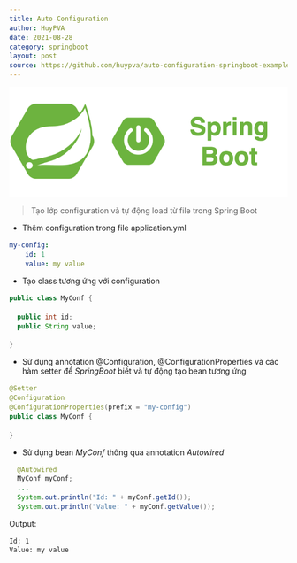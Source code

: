 ```yaml
---
title: Auto-Configuration
author: HuyPVA
date: 2021-08-28
category: springboot
layout: post
source: https://github.com/huypva/auto-configuration-springboot-example
---
```


<div align="center">
    <img src="../assets/images/spring_boot_icon.png"/>
</div>

> Tạo lớp configuration và tự động load từ file trong Spring Boot

- Thêm configuration trong file application.yml
```yml
my-config:
    id: 1
    value: my value
``` 

- Tạo class tương ứng với configuration

```java
public class MyConf {

  public int id;
  public String value;

}
``` 

- Sử dụng annotation @Configuration, @ConfigurationProperties và các hàm setter để *SpringBoot* biết và tự động tạo bean tương ứng 

```java
@Setter
@Configuration
@ConfigurationProperties(prefix = "my-config")
public class MyConf {

}
```

- Sử dụng bean *MyConf* thông qua annotation *Autowired* 

```java
  @Autowired
  MyConf myConf;
  ...
  System.out.println("Id: " + myConf.getId());
  System.out.println("Value: " + myConf.getValue());
```

Output:

```
Id: 1
Value: my value
```